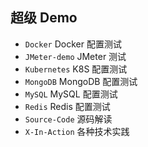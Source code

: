 ## 超级 Demo
- `Docker` Docker 配置测试
- `JMeter-demo` JMeter 测试
- `Kubernetes` K8S 配置测试
- `MongoDB` MongoDB 配置测试
- `MySQL` MySQL 配置测试
- `Redis` Redis 配置测试
- `Source-Code` 源码解读
- `X-In-Action` 各种技术实践